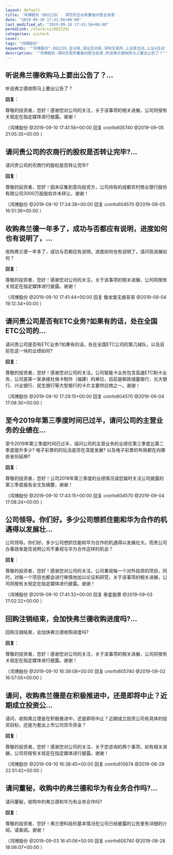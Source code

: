 ```yaml
---
layout: default
title: '鸿博股份（002229）- 深交所互动易董秘问答全收录'
date: "2019-09-10 17:41:56+00:00"
last_modified_at: "2019-09-10 17:41:56+00:00"
permalink: /stock/sz/002229/
categories: szstock
cover: 
tags: "鸿博股份"
keywords: '"鸿博股份",002229,互动易,深证互动易,深圳交易所,上证易互动,上证e互动'
description: '"鸿博股份-深圳交易所董秘问答全收录,听说弗兰德收购马上要出公告了？"'
---
```


## 听说弗兰德收购马上要出公告了？...

听说弗兰德收购马上要出公告了？

**回复**：

尊敬的投资者，您好！感谢您对公司的关注，关于该事项的相关进展，公司将按有关规定在指定媒体进行披露。谢谢！ 

（鸿博股份  @2019-09-10 17:41:56+00:00 回复 cninfo605740  @2019-09-05 21:05:35+00:00 ）

## 请问贵公司的农商行的股权是否转让完毕?...

请问贵公司的农商行的股权是否转让完毕?

**回复**：

尊敬的投资者，您好！因未征集到意向投资方，公司持有的成都农村商业银行股份有限公司3000万股股权并未转让，谢谢！ 

（鸿博股份  @2019-09-10 17:34:38+00:00 回复 cninfo604570  @2019-09-05 16:51:36+00:00 ）

## 收购弗兰德一年多了，成功与否都应有说明，进度如何也有说明了，...

收购弗兰德一年多了，成功与否都应有说明，进度如何也有说明了，请问现进展如何？

**回复**：

尊敬的投资者，您好！感谢您对公司的关注，关于该事项的相关进展，公司将按有关规定在指定媒体进行披露。谢谢！ 

（鸿博股份  @2019-09-10 17:41:44+00:00 回复 傲龙堡无痕哥哥  @2019-09-04 19:12:34+00:00 ）

## 请问贵公司是否有ETC业务?如果有的话，处在全国ETC公司的...

请问贵公司是否有ETC业务?如果有的话，处在全国ETC公司的第几梯队，以及目前在这一块的业绩如何?

**回复**：

尊敬的投资者，您好！感谢您对公司的关注。公司智能卡业务包含高速ETC制卡业务，公司是第一家承接社保卡制作（福建）的单位，目前是邮政储蓄银行、光大银行、兴业银行、民生银行等大型银行的卡片主要供应商之一。谢谢！ 

（鸿博股份  @2019-09-10 17:29:15+00:00 回复 cninfo604570  @2019-09-04 17:08:30+00:00 ）

## 至今2019年第三季度时间已过半，请问公司的主营业务的业绩在...

至今2019年第三季度时间已过半，请问公司的主营业务的业绩在第三季度比第二季度提升多少? 电子彩票的的玩法是否在深度发展? 以及电子彩票的布局都在向哪些省份延伸?

**回复**：

尊敬的投资者，您好！公司2019年第三季度的业绩情况请您届时关注公司披露的第三季度报告全文及摘要，谢谢！ 

（鸿博股份  @2019-09-10 17:43:15+00:00 回复 cninfo604570  @2019-09-04 17:08:24+00:00 ）

## 公司领导。你们好。多少公司想抓住能和华为合作的机遇得以发展壮...

公司领导。你们好。多少公司想抓住能和华为合作的机遇得以发展壮大。而贵公司办事效率是否说明公司不重视与华为合作这样的机会？

**回复**：

尊敬的投资者，您好！感谢您对公司的关注，公司重视每一个对外投资的项目，同时，对每一个项目也都会进行审慎地加以论证和研究，关于该事项的相关进展，公司将按有关规定在指定媒体进行披露。谢谢！ 

（鸿博股份  @2019-09-10 17:41:32+00:00 回复 泰星股票  @2019-09-03 17:02:32+00:00 ）

## 回购注销结束，会加快弗兰德收购进度吗?...

回购注销结束，会加快弗兰德收购进度吗?

**回复**：

尊敬的投资者，您好！感谢您对公司的关注，关于该事项的相关进展，公司将按有关规定在指定媒体进行披露。谢谢！ 

（鸿博股份  @2019-09-10 16:39:08+00:00 回复 cninfo605740  @2019-09-02 16:57:05+00:00 ）

## 请问，收购弗兰德是在积极推进中，还是即将中止？近期成立投资公...

请问，收购弗兰德是在积极推进中，还是即将中止？近期成立投资公司有具体的投资目标，还是为套出上市公司货币资金？

**回复**：

尊敬的投资者，您好！感谢您对公司的关注，关于您咨询的两个事项，如有相关进展，公司将按有关规定在指定媒体进行披露。谢谢！ 

（鸿博股份  @2019-09-10 16:38:45+00:00 回复 cninfo610674  @2019-08-29 22:51:42+00:00 ）

## 请问董秘，收购中的弗兰德和华为有业务合作吗?...

请问董秘，收购中的弗兰德和华为有业务合作吗?

**回复**：

尊敬的投资者，您好！弗兰德科技的基本情况在公司已经披露的公告里有详细的介绍，请查阅。谢谢！ 

（鸿博股份  @2019-09-03 16:41:06+00:00 回复 cninfo605740  @2019-08-28 18:06:07+00:00 ）

